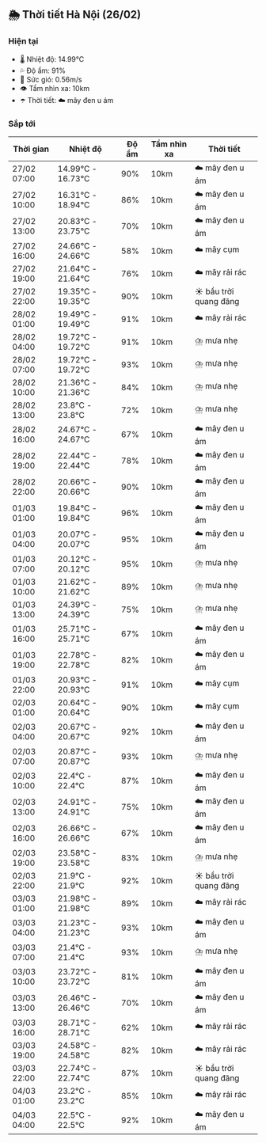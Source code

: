 ## 🌦️ Thời tiết Hà Nội (26/02)

### Hiện tại

- 🌡️ Nhiệt độ: 14.99℃
- 💦 Độ ẩm: 91%
- 💨 Sức gió: 0.56m/s
- 👁️ Tầm nhìn xa: 10km
- ☂️ Thời tiết: ☁️ mây đen u ám

### Sắp tới

| Thời gian | Nhiệt độ | Độ ẩm | Tầm nhìn xa | Thời tiết |
| --- | --- | --- | --- | --- |
| 27/02 07:00 | 14.99℃ - 16.73℃ | 90% | 10km | ☁️ mây đen u ám |
| 27/02 10:00 | 16.31℃ - 18.94℃ | 86% | 10km | ☁️ mây đen u ám |
| 27/02 13:00 | 20.83℃ - 23.75℃ | 70% | 10km | ☁️ mây đen u ám |
| 27/02 16:00 | 24.66℃ - 24.66℃ | 58% | 10km | ☁️ mây cụm |
| 27/02 19:00 | 21.64℃ - 21.64℃ | 76% | 10km | ☁️ mây rải rác |
| 27/02 22:00 | 19.35℃ - 19.35℃ | 90% | 10km | ☀️ bầu trời quang đãng |
| 28/02 01:00 | 19.49℃ - 19.49℃ | 91% | 10km | ☁️ mây rải rác |
| 28/02 04:00 | 19.72℃ - 19.72℃ | 91% | 10km | ⛈️ mưa nhẹ |
| 28/02 07:00 | 19.72℃ - 19.72℃ | 93% | 10km | ⛈️ mưa nhẹ |
| 28/02 10:00 | 21.36℃ - 21.36℃ | 84% | 10km | ⛈️ mưa nhẹ |
| 28/02 13:00 | 23.8℃ - 23.8℃ | 72% | 10km | ⛈️ mưa nhẹ |
| 28/02 16:00 | 24.67℃ - 24.67℃ | 67% | 10km | ☁️ mây đen u ám |
| 28/02 19:00 | 22.44℃ - 22.44℃ | 78% | 10km | ☁️ mây đen u ám |
| 28/02 22:00 | 20.66℃ - 20.66℃ | 90% | 10km | ☁️ mây đen u ám |
| 01/03 01:00 | 19.84℃ - 19.84℃ | 96% | 10km | ☁️ mây đen u ám |
| 01/03 04:00 | 20.07℃ - 20.07℃ | 95% | 10km | ☁️ mây đen u ám |
| 01/03 07:00 | 20.12℃ - 20.12℃ | 95% | 10km | ⛈️ mưa nhẹ |
| 01/03 10:00 | 21.62℃ - 21.62℃ | 89% | 10km | ⛈️ mưa nhẹ |
| 01/03 13:00 | 24.39℃ - 24.39℃ | 75% | 10km | ⛈️ mưa nhẹ |
| 01/03 16:00 | 25.71℃ - 25.71℃ | 67% | 10km | ☁️ mây đen u ám |
| 01/03 19:00 | 22.78℃ - 22.78℃ | 82% | 10km | ☁️ mây đen u ám |
| 01/03 22:00 | 20.93℃ - 20.93℃ | 91% | 10km | ☁️ mây cụm |
| 02/03 01:00 | 20.64℃ - 20.64℃ | 90% | 10km | ☁️ mây cụm |
| 02/03 04:00 | 20.67℃ - 20.67℃ | 92% | 10km | ☁️ mây đen u ám |
| 02/03 07:00 | 20.87℃ - 20.87℃ | 93% | 10km | ⛈️ mưa nhẹ |
| 02/03 10:00 | 22.4℃ - 22.4℃ | 87% | 10km | ☁️ mây đen u ám |
| 02/03 13:00 | 24.91℃ - 24.91℃ | 75% | 10km | ☁️ mây đen u ám |
| 02/03 16:00 | 26.66℃ - 26.66℃ | 67% | 10km | ☁️ mây đen u ám |
| 02/03 19:00 | 23.58℃ - 23.58℃ | 83% | 10km | ⛈️ mưa nhẹ |
| 02/03 22:00 | 21.9℃ - 21.9℃ | 92% | 10km | ☀️ bầu trời quang đãng |
| 03/03 01:00 | 21.98℃ - 21.98℃ | 89% | 10km | ☁️ mây rải rác |
| 03/03 04:00 | 21.23℃ - 21.23℃ | 93% | 10km | ☁️ mây đen u ám |
| 03/03 07:00 | 21.4℃ - 21.4℃ | 93% | 10km | ⛈️ mưa nhẹ |
| 03/03 10:00 | 23.72℃ - 23.72℃ | 81% | 10km | ☁️ mây đen u ám |
| 03/03 13:00 | 26.46℃ - 26.46℃ | 70% | 10km | ☁️ mây đen u ám |
| 03/03 16:00 | 28.71℃ - 28.71℃ | 62% | 10km | ☁️ mây rải rác |
| 03/03 19:00 | 24.58℃ - 24.58℃ | 82% | 10km | ☁️ mây rải rác |
| 03/03 22:00 | 22.74℃ - 22.74℃ | 87% | 10km | ☀️ bầu trời quang đãng |
| 04/03 01:00 | 23.2℃ - 23.2℃ | 85% | 10km | ☁️ mây rải rác |
| 04/03 04:00 | 22.5℃ - 22.5℃ | 92% | 10km | ☁️ mây đen u ám |
